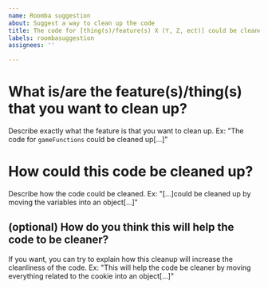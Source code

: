 ```yaml
---
name: Roomba suggestion
about: Suggest a way to clean up the code
title: The code for [thing(s)/feature(s) X (Y, Z, ect)] could be cleaned up.
labels: roombasuggestion
assignees: ''

---
```


# What is/are the feature(s)/thing(s) that you want to clean up?
Describe exactly what the feature is that you want to clean up. Ex: "The code for `gameFunctions` could be cleaned up[...]"

# How could this code be cleaned up?
Describe how the code could be cleaned. Ex: "[...]could be cleaned up by moving the variables into an object[...]"

## (optional) How do you think this will help the code to be cleaner?
If you want, you can try to explain how this cleanup will increase the cleanliness of the code. Ex: "This will help the code be cleaner by moving everything related to the cookie into an object[...]"
